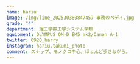 ```yaml
---
name: hariu
image: /img/line_202530380847457-事務のペディ.jpg
grade: "4"
department: 理工学群工学システム学類
equipment: OLYMPUS OM-D EM5 mk2/Canon A-1
twitter: 0920_harry
instagram: hariu.takumi_photo
comment: スナップ、モノクロ中心。ほとんど歩きながら。
---
```

